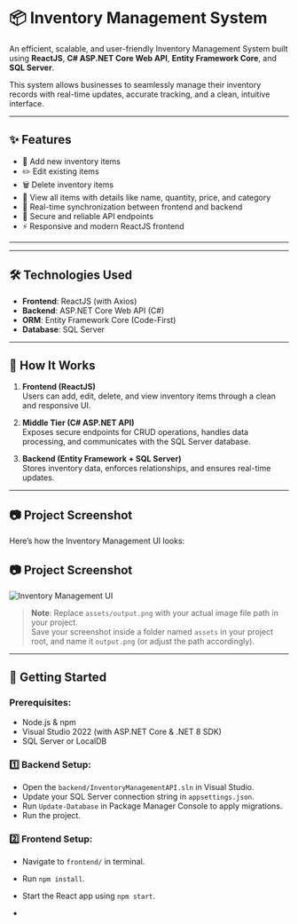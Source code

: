 # 📦 Inventory Management System

An efficient, scalable, and user-friendly Inventory Management System built using **ReactJS**, **C# ASP.NET Core Web API**, **Entity Framework Core**, and **SQL Server**.

This system allows businesses to seamlessly manage their inventory records with real-time updates, accurate tracking, and a clean, intuitive interface.

---

## ✨ Features

- 📝 Add new inventory items
- ✏️ Edit existing items
- 🗑️ Delete inventory items
- 📃 View all items with details like name, quantity, price, and category
- 📡 Real-time synchronization between frontend and backend
- 🔐 Secure and reliable API endpoints
- ⚡ Responsive and modern ReactJS frontend

---

---

## 🛠️ Technologies Used

- **Frontend**: ReactJS (with Axios)
- **Backend**: ASP.NET Core Web API (C#)
- **ORM**: Entity Framework Core (Code-First)
- **Database**: SQL Server

---

## 🎯 How It Works

1. **Frontend (ReactJS)**  
   Users can add, edit, delete, and view inventory items through a clean and responsive UI.

2. **Middle Tier (C# ASP.NET API)**  
   Exposes secure endpoints for CRUD operations, handles data processing, and communicates with the SQL Server database.

3. **Backend (Entity Framework + SQL Server)**  
   Stores inventory data, enforces relationships, and ensures real-time updates.

---

## 📷 Project Screenshot

Here’s how the Inventory Management UI looks:

## 📷 Project Screenshot

![Inventory Management UI](https://drive.google.com/file/d/1h1N3qqo83z0esUAvyqgoptGhrI3yAa9u/view?usp=sharing)


> **Note**: Replace `assets/output.png` with your actual image file path in your project.  
> Save your screenshot inside a folder named `assets` in your project root, and name it `output.png` (or adjust the path accordingly).

---

## 🚀 Getting Started

### Prerequisites:
- Node.js & npm
- Visual Studio 2022 (with ASP.NET Core & .NET 8 SDK)
- SQL Server or LocalDB

### 1️⃣ Backend Setup:
- Open the `backend/InventoryManagementAPI.sln` in Visual Studio.
- Update your SQL Server connection string in `appsettings.json`.
- Run `Update-Database` in Package Manager Console to apply migrations.
- Run the project.

### 2️⃣ Frontend Setup:
- Navigate to `frontend/` in terminal.
- Run `npm install`.
- Start the React app using `npm start`.

-




